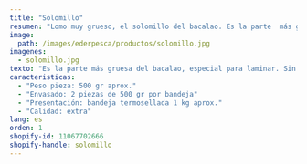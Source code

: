 ```yaml
---
title: "Solomillo"
resumen: "Lomo muy grueso, el solomillo del bacalao. Es la parte  más gruesa del bacalao, especial para laminar. Sin espina."
image:
  path: /images/ederpesca/productos/solomillo.jpg
imagenes:
  - solomillo.jpg
texto: "Es la parte más gruesa del bacalao, especial para laminar. Sin espina. Normalmente se divide por la mitad para obtener una ración."
caracteristicas:
  - "Peso pieza: 500 gr aprox."
  - "Envasado: 2 piezas de 500 gr por bandeja"
  - "Presentación: bandeja termosellada 1 kg aprox."
  - "Calidad: extra"
lang: es
orden: 1
shopify-id: 11067702666
shopify-handle: solomillo
---
```

